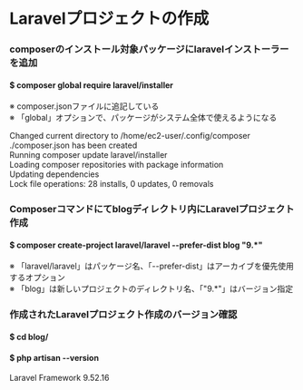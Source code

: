 # Laravelプロジェクトの作成

### composerのインストール対象パッケージにlaravelインストーラーを追加
#### $ composer global require laravel/installer

※ composer.jsonファイルに追記している  
※ 「global」オプションで、パッケージがシステム全体で使えるようになる  

Changed current directory to /home/ec2-user/.config/composer  
./composer.json has been created  
Running composer update laravel/installer  
Loading composer repositories with package information  
Updating dependencies  
Lock file operations: 28 installs, 0 updates, 0 removals  

### Composerコマンドにてblogディレクトリ内にLaravelプロジェクト作成
#### $ composer create-project laravel/laravel --prefer-dist blog "9.*"

※ 「laravel/laravel」はパッケージ名、「--prefer-dist」はアーカイブを優先使用するオプション  
※ 「blog」は新しいプロジェクトのディレクトリ名、「"9.*"」はバージョン指定

### 作成されたLaravelプロジェクト作成のバージョン確認
#### $ cd blog/
#### $ php artisan --version
Laravel Framework 9.52.16